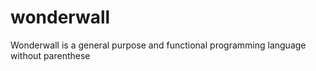 # wonderwall
Wonderwall is a general purpose and functional programming language without parenthese
